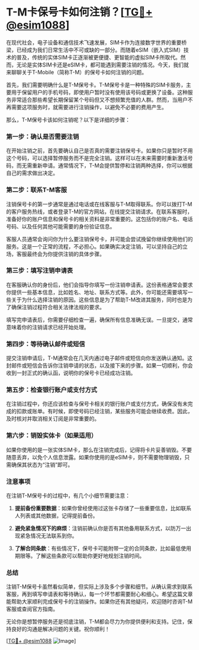 # T-M卡保号卡如何注销？[[TG💪+ @esim1088](https://t.me/s/esim1088)]

在现代社会，电子设备和通信技术飞速发展，SIM卡作为连接数字世界的重要桥梁，已经成为我们日常生活中不可或缺的一部分。而随着eSIM（嵌入式SIM）技术的普及，传统的实体SIM卡正逐渐被更便捷、更智能的虚拟SIM卡所取代。然而，无论是实体SIM卡还是eSIM卡，都可能遇到需要注销的情况。今天，我们就来聊聊关于T-Mobile（简称T-M）的保号卡如何注销的问题。

首先，我们需要明确什么是T-M保号卡。T-M保号卡是一种特殊的SIM卡服务，主要用于保留用户的手机号码，即使用户暂时没有使用该号码或更换了设备。这种服务非常适合那些希望长期保留某个号码但又不想频繁充值的人群。然而，当用户不再需要这项服务时，就需要进行注销操作，以避免不必要的费用产生。

那么，T-M保号卡该如何注销呢？以下是详细的步骤：

### **第一步：确认是否需要注销**
在开始注销之前，首先要确认自己是否真的需要注销保号卡。如果你只是暂时不用这个号码，可以选择暂停服务而不是完全注销。这样可以在未来需要时重新激活号码，而无需重新申请。通常情况下，T-M会提供暂停和注销两种选择，你可以根据自己的需求做出决定。

### **第二步：联系T-M客服**
注销保号卡的第一步通常是通过电话或在线客服与T-M取得联系。你可以拨打T-M的客户服务热线，或者登录T-M的官方网站，在线提交注销请求。在联系客服时，准备好你的账户信息和保号卡的相关资料是非常重要的。这包括你的账户名、电话号码、以及任何其他可能需要的身份验证信息。

客服人员通常会询问你为什么要注销保号卡，并可能会尝试挽留你继续使用他们的服务。这是一个正常的流程，不必担心。如果确实决定注销，可以坚持自己的立场，客服最终会为你提供注销的具体步骤。

### **第三步：填写注销申请表**
在客服确认你的身份后，他们会指导你填写一份注销申请表。这份表格通常会要求你提供一些基本信息，比如姓名、地址、联系方式等。此外，你可能还需要填写一些关于为什么选择注销的原因。这些信息是为了帮助T-M改进其服务，同时也是为了确保注销过程符合相关法律法规的要求。

填写完申请表后，你需要仔细检查一遍，确保所有信息准确无误。一旦提交，通常意味着你的注销请求已经开始处理。

### **第四步：等待确认邮件或短信**
提交注销申请后，T-M通常会在几天内通过电子邮件或短信向你发送确认通知。这封邮件或短信会告诉你注销申请的状态，以及接下来的步骤。如果一切顺利，你会收到一封正式的确认函，说明你的保号卡已经成功注销。

### **第五步：检查银行账户或支付方式**
在注销过程中，你还应该检查与保号卡相关的银行账户或支付方式，确保没有未完成的扣款或账单。有时候，即使号码已经注销，某些服务可能会继续收费。因此，及时核对并取消相关订阅是非常重要的。

### **第六步：销毁实体卡（如果适用）**
如果你使用的是一张实体SIM卡，那么在注销完成后，记得将卡片妥善销毁。不要随意丢弃，以免个人信息泄露。如果你使用的是eSIM卡，则不需要物理销毁，只需确保其状态为“注销”即可。

### **注意事项**
在注销T-M保号卡的过程中，有几个小细节需要注意：

1. **提前备份重要数据**：如果你曾经使用过这张卡存储了一些重要信息，比如联系人列表或其他数据，记得提前备份。
   
2. **避免紧急情况下的麻烦**：注销前确认你是否有其他备用联系方式，以防万一出现紧急情况无法联系到你。

3. **了解合同条款**：有些情况下，保号卡可能附带一定的合同条款，比如最低使用期限等。了解这些条款可以帮助你更好地规划注销时间。

### **总结**
注销T-M保号卡虽然看似简单，但实际上涉及多个步骤和细节。从确认需求到联系客服，再到填写申请表和等待确认，每一个环节都需要耐心和细心。希望这篇文章能帮助大家顺利完成保号卡的注销操作。如果你还有其他疑问，欢迎随时咨询T-M客服或查阅官方指南。

无论你是想暂停服务还是彻底注销，T-M都会尽力为你提供便利和支持。记住，保持良好的沟通是解决问题的关键。祝你顺利！

[[TG💪+ @esim1088](https://t.me/s/esim1088) ![Image](https://i.postimg.cc/4NQfJmqS/Snipaste-2025-05-13-00-14-12.png)]
